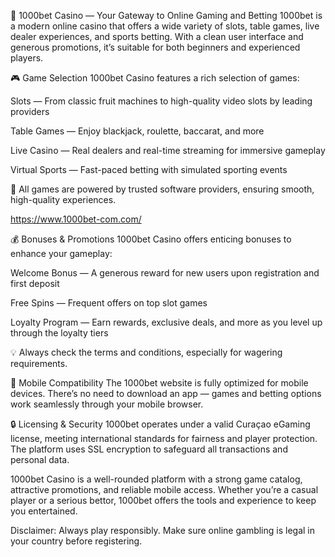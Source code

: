 🎰 1000bet Casino — Your Gateway to Online Gaming and Betting
1000bet is a modern online casino that offers a wide variety of slots, table games, live dealer experiences, and sports betting. With a clean user interface and generous promotions, it’s suitable for both beginners and experienced players.

🎮 Game Selection
1000bet Casino features a rich selection of games:

Slots — From classic fruit machines to high-quality video slots by leading providers

Table Games — Enjoy blackjack, roulette, baccarat, and more

Live Casino — Real dealers and real-time streaming for immersive gameplay

Virtual Sports — Fast-paced betting with simulated sporting events

🎯 All games are powered by trusted software providers, ensuring smooth, high-quality experiences.


https://www.1000bet-com.com/

💰 Bonuses & Promotions
1000bet Casino offers enticing bonuses to enhance your gameplay:

Welcome Bonus — A generous reward for new users upon registration and first deposit

Free Spins — Frequent offers on top slot games

Loyalty Program — Earn rewards, exclusive deals, and more as you level up through the loyalty tiers

💡 Always check the terms and conditions, especially for wagering requirements.

📱 Mobile Compatibility
The 1000bet website is fully optimized for mobile devices. There’s no need to download an app — games and betting options work seamlessly through your mobile browser.

🔒 Licensing & Security
1000bet operates under a valid Curaçao eGaming license, meeting international standards for fairness and player protection. The platform uses SSL encryption to safeguard all transactions and personal data.

1000bet Casino is a well-rounded platform with a strong game catalog, attractive promotions, and reliable mobile access. Whether you’re a casual player or a serious bettor, 1000bet offers the tools and experience to keep you entertained.

Disclaimer: Always play responsibly. Make sure online gambling is legal in your country before registering.
